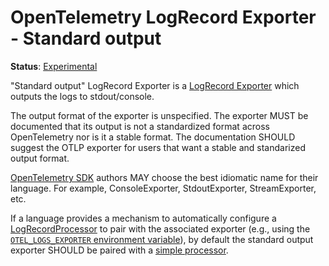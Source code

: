 <!--- Hugo front matter used to generate the website version of this page:
linkTitle: Stdout
--->

# OpenTelemetry LogRecord Exporter - Standard output

**Status**: [Experimental](../../document-status.md)

"Standard output" LogRecord Exporter is a [LogRecord
Exporter](../sdk.md#logrecordexporter) which outputs the logs to
stdout/console.

The output format of the exporter is unspecified. The exporter MUST be
documented that its output is not a standardized format across OpenTelemetry
nor is it a stable format. The documentation SHOULD suggest the OTLP exporter
for users that want a stable and standarized output format.

[OpenTelemetry SDK](../../overview.md#sdk) authors MAY choose the best idiomatic
name for their language. For example, ConsoleExporter, StdoutExporter,
StreamExporter, etc.

If a language provides a mechanism to automatically configure a
[LogRecordProcessor](../sdk.md#logrecordprocessor) to pair with the associated
exporter (e.g., using the [`OTEL_LOGS_EXPORTER` environment
variable](../../configuration/sdk-environment-variables.md#exporter-selection)), by
default the standard output exporter SHOULD be paired with a [simple
processor](../sdk.md#simple-processor).
